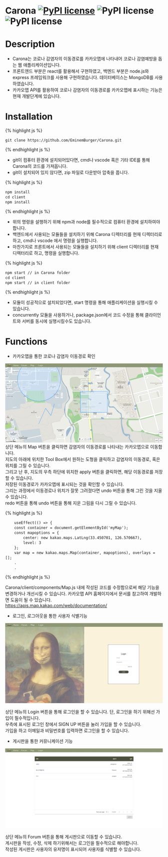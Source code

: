 # Carona [![PyPI license](https://img.shields.io/pypi/l/ansicolortags.svg)](https://pypi.python.org/pypi/ansicolortags/) ![PyPI license](https://img.shields.io/badge/npm-6.14.8-green) ![PyPI license](https://img.shields.io/badge/node-14.7.0-green)

# Description
* Carona는 코로나 감염자의 이동경로를 카카오맵에 나타내어 코로나 감염예방을 돕는 웹 애플리케이션입니다.
* 프론트엔드 부분은 react를 활용해서 구현하였고, 백엔드 부분은 node.js와 express 프레임워크를 사용해 구현하였습니다. 데이터베이스는 MongoDB를 사용하였습니다.
* 카카오맵 API를 활용하여 코로나 감염자의 이동경로를 카카오맵에 표시하는 기능은 현재 개발단계에 있습니다.

# Installation
{% highlight js %}

    git clone https://github.com/EminemBurger/Carona.git

{% endhighlight js %}

* git이 컴퓨터 환경에 설치되어있다면, cmd나 vscode 혹은 기타 IDE를 통해 Carona의 코드를 가져옵니다.
* git이 설치되어 있지 않다면, zip 파일로 다운받아 압축을 풉니다.

{% highlight js %}

    npm install
    cd client
    npm install

{% endhighlight js %}

* 위의 명령을 설행하기 위해 npm과 node를 필수적으로 컴퓨터 환경에 설치하여야 합니다.
* 백엔드에서 사용되는 모듈들을 설치하기 위해 Carona 디렉터리를 현재 디렉터리로 하고, cmd나 vscode 에서 명령을 실행합니다.
* 마찬가지로 프론트에서 사용되는 모듈들을 설치하기 위해 client 디렉터리를 현재 디렉터리로 하고, 명령을 실행합니다.

{% highlight js %}

    npm start // in Carona folder
    cd client
    npm start // in client folder

{% endhighlight js %}

* 모듈이 성공적으로 설치되었다면, start 명령을 통해 애플리케이션을 실행시킬 수 있습니다.
* concurrently 모듈을 사용하거나, package.json에서 코드 수정을 통해 클라이언트와 서버를 동시에 실행시킬수도 있습니다.

# Functions

* 카카오맵을 통한 코로나 감염자 이동경로 확인


![image info](./readme/Map.JPG)  
상단 메뉴의 Map 버튼을 클릭하면 감염자의 이동경로를 나타내는 카카오맵으로 이동합니다.  
지도의 아래에 위치한 Tool Box에서 원하는 도형을 클릭하고 감염자의 이동경로, 혹은 위치를 그릴 수 있습니다.  
그리고 난 후, 지도의 우측 하단에 위치한 apply 버튼을 클릭하면, 해당 이동경로를 저장할 수 있습니다.  
저장된 이동경로가 카카오맵에 표시되는 것을 확인할 수 있습니다.  
그리는 과정에서 이동경로나 위치가 잘못 그려졌다면 undo 버튼을 통해 그린 것을 지울 수 있습니다.  
redo 버튼을 통해 undo 버튼을 통해 지운 그림을 다시 그릴 수 있습니다.


{% highlight js %}

        useEffect(() => {
        const container = document.getElementById('myMap');
		const mapoptions = {
			center: new kakao.maps.LatLng(33.450701, 126.570667),
			level: 3
		};
        var map = new kakao.maps.Map(container, mapoptions), overlays = [];
        .
        .

{% endhighlight js %}

Carona/client/components/Map.js 내에 작성된 코드를 수정함으로써 해당 기능을 변경하거나 개선시킬 수 있습니다. 카카오맵 API 홈페이지에서 문서를 참고하여 개발하면 도움이 될 수 있습니다.  
https://apis.map.kakao.com/web/documentation/ 




* 로그인, 로그아웃을 통한 사용자 식별기능  

![image info](./readme/Login.JPG)  

상단 메뉴의 Login 버튼을 통해 로그인을 할 수 있습니다. 단, 로그인을 하기 위해선 가입이 필수적입니다.  
우측에 표시된 로그인 창에서 SIGN UP 버튼을 눌러 가입을 할 수 있습니다.  
가입을 하고 이메일과 비밀번호를 입력하면 로그인을 할 수 있습니다.

* 게시판을 통한 커뮤니케이션 기능

![image info](./readme/board.JPG)  

상단 메뉴의 Forum 버튼을 통해 게시판으로 이동할 수 있습니다.  
게시판을 작성, 수정, 삭제 하기위해서는 로그인을 필수적으로 해야합니다.  
작성된 게시판은 사용자의 유저명이 표시되어 사용자를 식별할 수 있습니다.